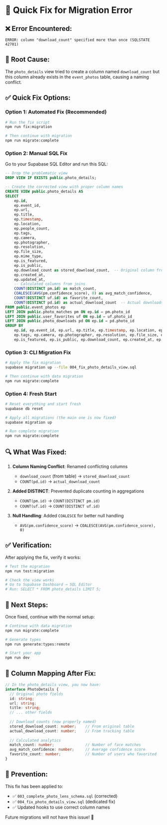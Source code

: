 # 🔧 Quick Fix for Migration Error

## ❌ Error Encountered:
```
ERROR: column "download_count" specified more than once (SQLSTATE 42701)
```

## 🎯 Root Cause:
The `photo_details` view tried to create a column named `download_count` but this column already exists in the `event_photos` table, causing a naming conflict.

## ✅ Quick Fix Options:

### Option 1: Automated Fix (Recommended)
```bash
# Run the fix script
npm run fix:migration

# Then continue with migration
npm run migrate:complete
```

### Option 2: Manual SQL Fix
Go to your Supabase SQL Editor and run this SQL:

```sql
-- Drop the problematic view
DROP VIEW IF EXISTS public.photo_details;

-- Create the corrected view with proper column names
CREATE VIEW public.photo_details AS
SELECT 
    ep.id,
    ep.event_id,
    ep.url,
    ep.title,
    ep.timestamp,
    ep.location,
    ep.people_count,
    ep.tags,
    ep.camera,
    ep.photographer,
    ep.resolution,
    ep.file_size,
    ep.mime_type,
    ep.is_featured,
    ep.is_public,
    ep.download_count as stored_download_count,  -- Original column from table
    ep.created_at,
    ep.updated_at,
    -- Calculated columns from joins
    COUNT(DISTINCT pm.id) as match_count,
    COALESCE(AVG(pm.confidence_score), 0) as avg_match_confidence,
    COUNT(DISTINCT uf.id) as favorite_count,
    COUNT(DISTINCT pd.id) as actual_download_count  -- Actual downloads from tracking
FROM public.event_photos ep
LEFT JOIN public.photo_matches pm ON ep.id = pm.photo_id
LEFT JOIN public.user_favorites uf ON ep.id = uf.photo_id
LEFT JOIN public.photo_downloads pd ON ep.id = pd.photo_id
GROUP BY 
    ep.id, ep.event_id, ep.url, ep.title, ep.timestamp, ep.location, ep.people_count, 
    ep.tags, ep.camera, ep.photographer, ep.resolution, ep.file_size, ep.mime_type, 
    ep.is_featured, ep.is_public, ep.download_count, ep.created_at, ep.updated_at;
```

### Option 3: CLI Migration Fix
```bash
# Apply the fix migration
supabase migration up --file 004_fix_photo_details_view.sql

# Then continue with data migration
npm run migrate:complete
```

### Option 4: Fresh Start
```bash
# Reset everything and start fresh
supabase db reset

# Apply all migrations (the main one is now fixed)
supabase migration up

# Run complete migration
npm run migrate:complete
```

## 🔍 What Was Fixed:

1. **Column Naming Conflict**: Renamed conflicting columns
   - `download_count` (from table) → `stored_download_count`
   - `COUNT(pd.id)` → `actual_download_count`

2. **Added DISTINCT**: Prevented duplicate counting in aggregations
   - `COUNT(pm.id)` → `COUNT(DISTINCT pm.id)`
   - `COUNT(uf.id)` → `COUNT(DISTINCT uf.id)`

3. **Null Handling**: Added `COALESCE` for better null handling
   - `AVG(pm.confidence_score)` → `COALESCE(AVG(pm.confidence_score), 0)`

## ✅ Verification:

After applying the fix, verify it works:

```bash
# Test the migration
npm run test:migration

# Check the view works
# Go to Supabase Dashboard → SQL Editor
# Run: SELECT * FROM photo_details LIMIT 5;
```

## 🎯 Next Steps:

Once fixed, continue with the normal setup:

```bash
# Continue with data migration
npm run migrate:complete

# Generate types
npm run generate:types:remote

# Start your app
npm run dev
```

## 📝 Column Mapping After Fix:

```typescript
// In the photo_details view, you now have:
interface PhotoDetails {
  // Original photo fields
  id: string;
  url: string;
  title: string;
  // ... other fields
  
  // Download counts (now properly named)
  stored_download_count: number;    // From original table
  actual_download_count: number;    // From tracking table
  
  // Calculated analytics
  match_count: number;              // Number of face matches
  avg_match_confidence: number;     // Average confidence score
  favorite_count: number;           // Number of users who favorited
}
```

## 🚨 Prevention:

This fix has been applied to:
- ✅ `003_complete_photo_lens_schema.sql` (corrected)
- ✅ `004_fix_photo_details_view.sql` (dedicated fix)
- ✅ Updated hooks to use correct column names

Future migrations will not have this issue! 🎉